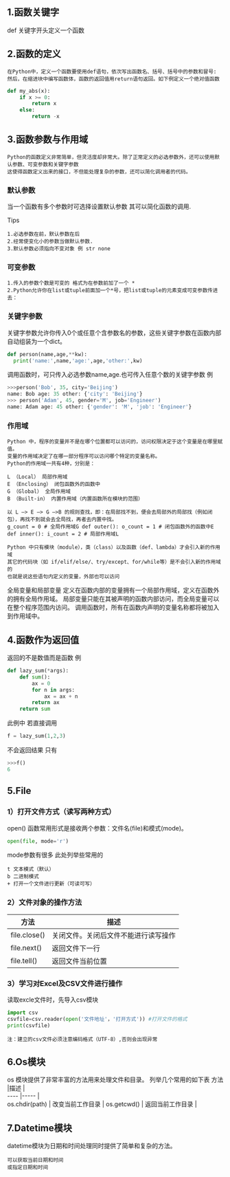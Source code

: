 ## 1.函数关键字
def 关键字开头定义一个函数
## 2.函数的定义
```
在Python中，定义一个函数要使用def语句，依次写出函数名、括号、括号中的参数和冒号:
然后，在缩进块中编写函数体，函数的返回值用return语句返回。如下例定义一个绝对值函数
```
```python
def my_abs(x):
    if x >= 0:
        return x
    else:
        return -x
```
## 3.函数参数与作用域
```
Python的函数定义非常简单，但灵活度却非常大。除了正常定义的必选参数外，还可以使用默认参数、可变参数和关键字参数
这使得函数定义出来的接口，不但能处理复杂的参数，还可以简化调用者的代码。
```
### 默认参数
当一个函数有多个参数时可选择设置默认参数
其可以简化函数的调用.

Tips
```
1.必选参数在前，默认参数在后
2.经常使变化小的参数当做默认参数.
3.默认参数必须指向不变对象 例 str none
```
### 可变参数
```
1.传入的参数个数是可变的 格式为在参数前加了一个 *
2.Python允许你在list或tuple前面加一个*号，把list或tuple的元素变成可变参数传进去：
```
### 关键字参数
关键字参数允许你传入0个或任意个含参数名的参数，这些关键字参数在函数内部自动组装为一个dict。
```python
def person(name,age,**kw):
  print('name:',name,'age:',age,'other:',kw)
```
调用函数时，可只传入必选参数name,age.也可传入任意个数的关键字参数 例
```python
>>>person('Bob', 35, city='Beijing')
name: Bob age: 35 other: {'city': 'Beijing'}
>>> person('Adam', 45, gender='M', job='Engineer')
name: Adam age: 45 other: {'gender': 'M', 'job': 'Engineer'}
```
### 作用域
```
Python 中，程序的变量并不是在哪个位置都可以访问的，访问权限决定于这个变量是在哪里赋值。
变量的作用域决定了在哪一部分程序可以访问哪个特定的变量名称。
Python的作用域一共有4种，分别是：
```
```
L （Local） 局部作用域
E （Enclosing） 闭包函数外的函数中
G （Global） 全局作用域
B （Built-in） 内置作用域（内置函数所在模块的范围）
```
```
以 L –> E –> G –>B 的规则查找，即：在局部找不到，便会去局部外的局部找（例如闭包），再找不到就会去全局找，再者去内置中找。
g_count = 0 # 全局作用域G def outer(): o_count = 1 # 闭包函数外的函数中E def inner(): i_count = 2 # 局部作用域L
```
```
Python 中只有模块（module），类（class）以及函数（def、lambda）才会引入新的作用域
其它的代码块（如 if/elif/else/、try/except、for/while等）是不会引入新的作用域的
也就是说这些语句内定义的变量，外部也可以访问
```
全局变量和局部变量
定义在函数内部的变量拥有一个局部作用域，定义在函数外的拥有全局作用域。
局部变量只能在其被声明的函数内部访问，而全局变量可以在整个程序范围内访问。
调用函数时，所有在函数内声明的变量名称都将被加入到作用域中。
## 4.函数作为返回值
返回的不是数值而是函数 例
```python
def lazy_sum(*args):
    def sum():
        ax = 0
        for n in args:
            ax = ax + n
        return ax
    return sum
```
此例中 若直接调用
```python
f = lazy_sum(1,2,3)
```
不会返回结果
只有
```python
>>>f()
6
```
## 5.File
### 1）打开文件方式（读写两种方式）
open() 函数常用形式是接收两个参数：文件名(file)和模式(mode)。
```python
open(file, mode='r')
```
mode参数有很多 此处列举些常用的
```
t 文本模式（默认）
b 二进制模式
+ 打开一个文件进行更新（可读可写）
```
### 2）文件对象的操作方法
方法 |描述 |  
 ---- |----- |  
 file.close() | 关闭文件。关闭后文件不能进行读写操作 |
 file.next() | 返回文件下一行|
 file.tell() | 返回文件当前位置 |
### 3）学习对Excel及CSV文件进行操作
读取excle文件时，先导入csv模块
```python
import csv
csvfile=csv.reader(open('文件地址'，'打开方式')) #打开文件的格式
print(csvfile)
```
```
注：建立的csv文件必须注意编码格式（UTF-8）,否则会出现异常
```
## 6.Os模块
os 模块提供了非常丰富的方法用来处理文件和目录。
列举几个常用的如下表
方法 |描述 |  
 ---- |----- |  
os.chdir(path) | 改变当前工作目录 |
os.getcwd() | 返回当前工作目录 |
## 7.Datetime模块
datetime模块为日期和时间处理同时提供了简单和复杂的方法。
```
可以获取当前日期和时间
或指定日期和时间
```

